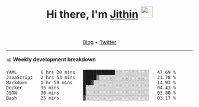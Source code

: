 <h1 align="center">Hi there, I'm <a href="https://jithset.github.io/" target="_blank">Jithin</a> <img
src="https://github.com/blackcater/blackcater/raw/main/images/Hi.gif" height="32" /></h1>

<br />

<p align="center">
  <a href="https://jithset.github.io">Blog</a> •
  <a href="https://twitter.com/jithset">Twitter</a>
</p>

---

📊 **Weekly development breakdown**

<!--START_SECTION:waka-->

```text
YAML         6 hrs 20 mins   ████████████░░░░░░░░░░░░░   47.69 %
JavaScript   2 hrs 53 mins   █████▒░░░░░░░░░░░░░░░░░░░   21.78 %
Markdown     1 hr 59 mins    ███▓░░░░░░░░░░░░░░░░░░░░░   14.93 %
Docker       35 mins         █░░░░░░░░░░░░░░░░░░░░░░░░   04.43 %
JSON         30 mins         █░░░░░░░░░░░░░░░░░░░░░░░░   03.80 %
Bash         25 mins         ▓░░░░░░░░░░░░░░░░░░░░░░░░   03.17 %
```

<!--END_SECTION:waka-->

